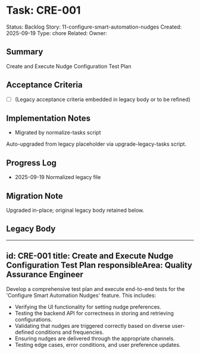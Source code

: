 # Task: CRE-001
Status: Backlog
Story: 11-configure-smart-automation-nudges
Created: 2025-09-19
Type: chore
Related:
Owner:

## Summary
Create and Execute Nudge Configuration Test Plan

## Acceptance Criteria
- [ ] (Legacy acceptance criteria embedded in legacy body or to be refined)

## Implementation Notes
- Migrated by normalize-tasks script

Auto-upgraded from legacy placeholder via upgrade-legacy-tasks script.

## Progress Log
- 2025-09-19 Normalized legacy file

## Migration Note
Upgraded in-place; original legacy body retained below.

## Legacy Body
---
id: CRE-001
title: Create and Execute Nudge Configuration Test Plan
responsibleArea: Quality Assurance Engineer
---
Develop a comprehensive test plan and execute end-to-end tests for the 'Configure Smart Automation Nudges' feature. This includes:
*   Verifying the UI functionality for setting nudge preferences.
*   Testing the backend API for correctness in storing and retrieving configurations.
*   Validating that nudges are triggered correctly based on diverse user-defined conditions and frequencies.
*   Ensuring nudges are delivered through the appropriate channels.
*   Testing edge cases, error conditions, and user preference updates.